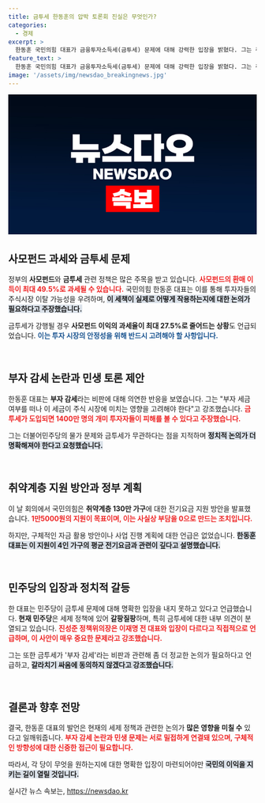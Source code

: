 ```yaml
---
title: 금투세 한동훈의 압박 토론회 진실은 무엇인가?
categories:
  - 경제
excerpt: >
  한동훈 국민의힘 대표가 금융투자소득세(금투세) 문제에 대해 강력한 입장을 밝혔다. 그는 취약계층 전기료 지원을 예고하면서도 민주당의 모호한 태도를 비판하며 여야 간의 공개 토론을 제안했다. 이로 인해 정치권의 세금 논란이 더욱 뜨거워질 전망이다.
feature_text: >
  한동훈 국민의힘 대표가 금융투자소득세(금투세) 문제에 대해 강력한 입장을 밝혔다. 그는 취약계층 전기료 지원을 예고하면서도 민주당의 모호한 태도를 비판하며 여야 간의 공개 토론을 제안했다. 이로 인해 정치권의 세금 논란이 더욱 뜨거워질 전망이다.
image: '/assets/img/newsdao_breakingnews.jpg'
---
```


<p><img src="/assets/img/newsdao_breakingnews.jpg" alt="ontimetimes 속보" /></p>

<h2 data-ke-size="size26">사모펀드 과세와 금투세 문제</h2>

<p>정부의 <b>사모펀드</b>와 <b>금투세</b> 관련 정책은 많은 주목을 받고 있습니다. <b><span style="color: #ee2323;">사모펀드의 환매 이득이 최대 49.5%로 과세될 수 있습니다.</span></b> 국민의힘 한동훈 대표는 이를 통해 투자자들의 주식시장 이탈 가능성을 우려하며, <b><span style="background-color: #21538527;">이 세책이 실제로 어떻게 작용하는지에 대한 논의가 필요하다고 주장했습니다.</span></b> </p>

<p>금투세가 강행될 경우 <b>사모펀드 이익의 과세율이 최대 27.5%로 줄어드는 상황</b>도 언급되었습니다. <b><span style="color: #1a5490;">이는 투자 시장의 안정성을 위해 반드시 고려해야 할 사항입니다.</span></b></p>

<p data-ke-size="size16">&nbsp;</p>

<h2 data-ke-size="size26">부자 감세 논란과 민생 토론 제안</h2>

<p>한동훈 대표는 <b>부자 감세</b>라는 비판에 대해 의연한 반응을 보였습니다. 그는 "부자 세금 여부를 떠나 이 세금이 주식 시장에 미치는 영향을 고려해야 한다"고 강조했습니다. <b><span style="color: #ee2323;">금투세가 도입되면 1400만 명의 개미 투자자들이 피해를 볼 수 있다고 주장했습니다.</span></b></p>

<p>그는 더불어민주당의 물가 문제와 금투세가 무관하다는 점을 지적하며 <b><span style="background-color: #21538527;">정치적 논의가 더 명확해져야 한다고 요청했습니다.</span></b> </p>

<p data-ke-size="size16">&nbsp;</p>

<h2 data-ke-size="size26">취약계층 지원 방안과 정부 계획</h2>

<p>이 날 회의에서 국민의힘은 <b>취약계층 130만 가구</b>에 대한 전기요금 지원 방안을 발표했습니다. <b><span style="color: #ee2323;">1만5000원의 지원이 목표이며, 이는 사실상 부담을 0으로 만드는 조치입니다.</span></b> </p>

<p>하지만, 구체적인 자금 활용 방안이나 사업 진행 계획에 대한 언급은 없었습니다. <b><span style="background-color: #21538527;">한동훈 대표는 이 지원이 4인 가구의 평균 전기요금과 관련이 깊다고 설명했습니다.</span></b> </p>

<p data-ke-size="size16">&nbsp;</p>

<h2 data-ke-size="size26">민주당의 입장과 정치적 갈등</h2>

<p>한 대표는 민주당이 금투세 문제에 대해 명확한 입장을 내지 못하고 있다고 언급했습니다. <b>현재 민주당</b>은 세제 정책에 있어 <b>갈팡질팡</b>하며, 특히 금투세에 대한 내부 의견이 분열되고 있습니다. <b><span style="color: #ee2323;">진성준 정책위의장은 이재명 전 대표와 입장이 다르다고 직접적으로 언급하며, 이 사안이 매우 중요한 문제라고 강조했습니다.</span></b></p>

<p>그는 또한 금투세가 '부자 감세'라는 비판과 관련해 좀 더 정교한 논의가 필요하다고 언급하고, <b><span style="background-color: #21538527;">갈라치기 싸움에 동의하지 않겠다고 강조했습니다.</span></b> </p>

<p data-ke-size="size16">&nbsp;</p>

<h2 data-ke-size="size26">결론과 향후 전망</h2>

<p>결국, 한동훈 대표의 발언은 현재의 세제 정책과 관련한 논의가 <b>많은 영향을 미칠 수</b> 있다고 일깨워줍니다. <b><span style="color: #ee2323;">부자 감세 논란과 민생 문제는 서로 밀접하게 연결돼 있으며, 구체적인 방향성에 대한 신중한 접근이 필요합니다.</span></b> </p>

<p>따라서, 각 당이 무엇을 원하는지에 대한 명확한 입장이 마련되어야만 <b><span style="background-color: #21538527;">국민의 이익을 지키는 길이 열릴 것입니다.</span></b> </p>
실시간 뉴스 속보는, <a href="https://newsdao.kr" rel="dofollow">https://newsdao.kr</a>


